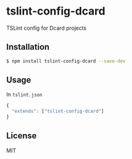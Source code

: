 # tslint-config-dcard

TSLint config for Dcard projects

## Installation

``` sh
$ npm install tslint-config-dcard --save-dev
```

## Usage

In `tslint.json`

``` js
{
  "extends": ["tslint-config-dcard"]
}
```

## License

MIT
